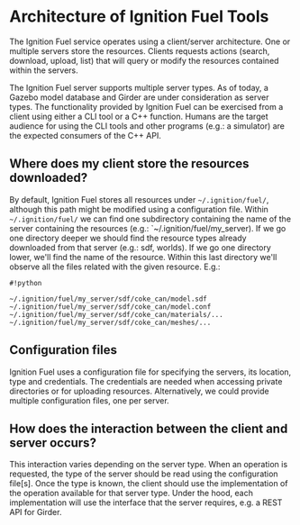 # Architecture of Ignition Fuel Tools

The Ignition Fuel service operates using a client/server architecture. One or multiple servers store the resources. Clients requests actions (search, download, upload, list) that will query or modify the resources contained within the servers.

The Ignition Fuel server supports multiple server types. As of today, a Gazebo model database and Girder are under consideration as server types. The functionality provided by Ignition Fuel can be exercised from a client using either a CLI tool or a C++ function. Humans are the target audience for using the CLI tools and other programs (e.g.: a simulator) are the expected consumers of the C++ API.

## Where does my client store the resources downloaded?

By default, Ignition Fuel stores all resources under `~/.ignition/fuel/`, although this path might be modified using a configuration file. Within `~/.ignition/fuel/` we can find one subdirectory containing the name of the server containing the resources (e.g.: `~/.ignition/fuel/my_server). If we go one directory deeper we should find the resource types already downloaded from that server (e.g.: sdf, worlds). If we go one directory lower, we'll find the name of the resource. Within this last directory we'll observe all the files related with the given resource. E.g.:


```
#!python

~/.ignition/fuel/my_server/sdf/coke_can/model.sdf
~/.ignition/fuel/my_server/sdf/coke_can/model.conf
~/.ignition/fuel/my_server/sdf/coke_can/materials/...
~/.ignition/fuel/my_server/sdf/coke_can/meshes/...
```

## Configuration files

Ignition Fuel uses a configuration file for specifying the servers, its location, type and credentials. The credentials are needed when accessing private directories or for uploading resources.
Alternatively, we could provide multiple configuration files, one per server.

## How does the interaction between the client and server occurs?

This interaction varies depending on the server type. When an operation is requested, the type of the server should be read using the configuration file[s]. Once the type is known, the client should use the implementation of the operation available for that server type. Under the hood, each implementation will use the interface that the server requires, e.g. a REST API for Girder.